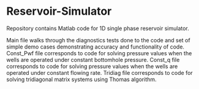 # Reservoir-Simulator

Repository contains Matlab code for 1D single phase reservoir simulator.

Main file walks through the diagnostics tests done to the code and set of simple demo cases demonstrating accuracy and functionality of code.
Const_Pwf file corresponds to code for solving pressure values when the wells are operated under constant bottomhole pressure.
Const_q file corresponds to code for solving pressure values when the wells are operated under constant flowing rate.
Tridiag file corresponds to code for solving tridiagonal matrix systems using Thomas algorithm.
